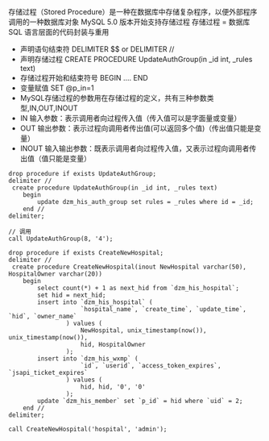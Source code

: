 存储过程（Stored Procedure）是一种在数据库中存储复杂程序，以便外部程序调用的一种数据库对象
MySQL 5.0 版本开始支持存储过程
存储过程 = 数据库 SQL 语言层面的代码封装与重用
 - 声明语句结束符 DELIMITER $$ or DELIMITER //
 - 声明存储过程 CREATE PROCEDURE UpdateAuthGroup(in _id int, _rules text)
 - 存储过程开始和结束符号 BEGIN .... END 
 - 变量赋值 SET @p_in=1
 - MySQL存储过程的参数用在存储过程的定义，共有三种参数类型,IN,OUT,INOUT
 - IN 输入参数：表示调用者向过程传入值（传入值可以是字面量或变量）
 - OUT 输出参数：表示过程向调用者传出值(可以返回多个值)（传出值只能是变量）
 - INOUT 输入输出参数：既表示调用者向过程传入值，又表示过程向调用者传出值（值只能是变量）

```
drop procedure if exists UpdateAuthGroup;
delimiter //
 create procedure UpdateAuthGroup(in _id int, _rules text)
    begin
        update dzm_his_auth_group set rules = _rules where id = _id;
    end //
delimiter;
```
```
// 调用
call UpdateAuthGroup(8, '4');
```

```
drop procedure if exists CreateNewHospital;
delimiter //
 create procedure CreateNewHospital(inout NewHospital varchar(50), HospitalOwner varchar(20))
    begin
        select count(*) + 1 as next_hid from `dzm_his_hospital`;
        set hid = next_hid;
        insert into `dzm_his_hospital` (
					`hospital_name`, `create_time`, `update_time`, `hid`, `owner_name`
				) values (
					NewHospital, unix_timestamp(now()), unix_timestamp(now()),
					hid, HospitalOwner
				);
        insert into `dzm_his_wxmp` (
					`id`, `userid`, `access_token_expires`, `jsapi_ticket_expires`
				) values (
					hid, hid, '0', '0'
				);
        update `dzm_his_member` set `p_id` = hid where `uid` = 2;
    end //
delimiter;

call CreateNewHospital('hospital', 'admin');
```